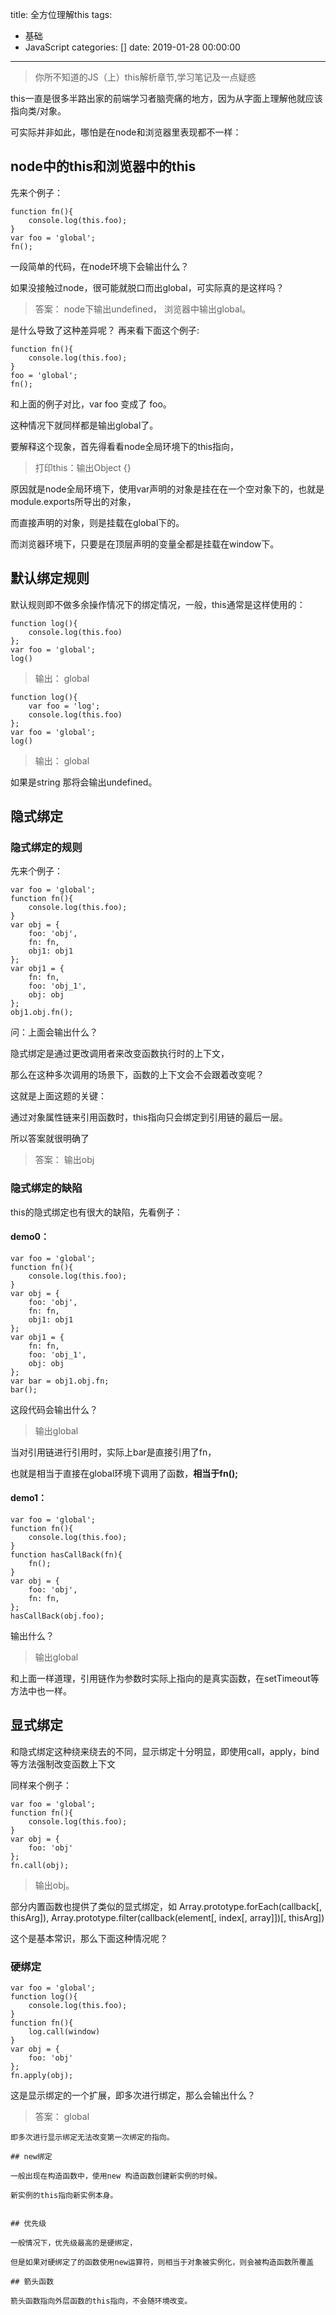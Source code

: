 title: 全方位理解this
tags:
  - 基础
  - JavaScript
categories: []
date: 2019-01-28 00:00:00
---
>你所不知道的JS（上）this解析章节,学习笔记及一点疑惑

this一直是很多半路出家的前端学习者脑壳痛的地方，因为从字面上理解他就应该指向类/对象。

可实际并非如此，哪怕是在node和浏览器里表现都不一样：

## node中的this和浏览器中的this

先来个例子：

```
function fn(){
	console.log(this.foo);
}
var foo = 'global';
fn();
```

一段简单的代码，在node环境下会输出什么？

如果没接触过node，很可能就脱口而出global，可实际真的是这样吗？

> 答案： node下输出undefined， 浏览器中输出global。

是什么导致了这种差异呢？
再来看下面这个例子:

```
function fn(){
	console.log(this.foo);
}
foo = 'global';
fn();
```

和上面的例子对比，var foo 变成了 foo。

这种情况下就同样都是输出global了。

要解释这个现象，首先得看看node全局环境下的this指向，

>打印this：输出Object {}


原因就是node全局环境下，使用var声明的对象是挂在在一个空对象下的，也就是module.exports所导出的对象，

而直接声明的对象，则是挂载在global下的。

而浏览器环境下，只要是在顶层声明的变量全都是挂载在window下。

## 默认绑定规则

默认规则即不做多余操作情况下的绑定情况，一般，this通常是这样使用的：
```
function log(){
	console.log(this.foo)
};
var foo = 'global';
log()
```

>输出： global

```
function log(){
	var foo = 'log';
	console.log(this.foo)
};
var foo = 'global';
log()
```

>输出： global

如果是string 那将会输出undefined。

## 隐式绑定

### 隐式绑定的规则

先来个例子：

```
var foo = 'global';
function fn(){
	console.log(this.foo);
}
var obj = {
	foo: 'obj',
	fn: fn,
	obj1: obj1
};
var obj1 = {
	fn: fn,
	foo: 'obj_1',
	obj: obj
};
obj1.obj.fn();
```

问：上面会输出什么？

隐式绑定是通过更改调用者来改变函数执行时的上下文，

那么在这种多次调用的场景下，函数的上下文会不会跟着改变呢？

这就是上面这题的关键：

通过对象属性链来引用函数时，this指向只会绑定到引用链的最后一层。

所以答案就很明确了

> 答案： 输出obj


### 隐式绑定的缺陷

this的隐式绑定也有很大的缺陷，先看例子：

#### demo0：

```
var foo = 'global';
function fn(){
	console.log(this.foo);
}
var obj = {
	foo: 'obj',
	fn: fn,
	obj1: obj1
};
var obj1 = {
	fn: fn,
	foo: 'obj_1',
	obj: obj
};
var bar = obj1.obj.fn;
bar();
```

这段代码会输出什么？

> 输出global

当对引用链进行引用时，实际上bar是直接引用了fn，

也就是相当于直接在global环境下调用了函数，**相当于fn();**


#### demo1：
```
var foo = 'global';
function fn(){
	console.log(this.foo);
}
function hasCallBack(fn){
	fn();
}
var obj = {
	foo: 'obj',
	fn: fn,
};
hasCallBack(obj.foo);
```

输出什么？

> 输出global

和上面一样道理，引用链作为参数时实际上指向的是真实函数，在setTimeout等方法中也一样。

## 显式绑定

和隐式绑定这种绕来绕去的不同，显示绑定十分明显，即使用call，apply，bind等方法强制改变函数上下文

同样来个例子：

```
var foo = 'global';
function fn(){
	console.log(this.foo);
}
var obj = {
	foo: 'obj'
};
fn.call(obj);
```

>输出obj。

部分内置函数也提供了类似的显式绑定，如
Array.prototype.forEach(callback[, thisArg]), 
Array.prototype.filter(callback(element[, index[, array]])[, thisArg])

这个是基本常识，那么下面这种情况呢？

### 硬绑定

```
var foo = 'global';
function log(){
	console.log(this.foo);
}
function fn(){
	log.call(window)
}
var obj = {
	foo: 'obj'
};
fn.apply(obj);
```

这是显示绑定的一个扩展，即多次进行绑定，那么会输出什么？

> 答案： global


```
即多次进行显示绑定无法改变第一次绑定的指向。

## new绑定

一般出现在构造函数中，使用new 构造函数创建新实例的时候。

新实例的this指向新实例本身。


## 优先级

一般情况下，优先级最高的是硬绑定，

但是如果对硬绑定了的函数使用new运算符，则相当于对象被实例化，则会被构造函数所覆盖

## 箭头函数

箭头函数指向外层函数的this指向，不会随环境改变。